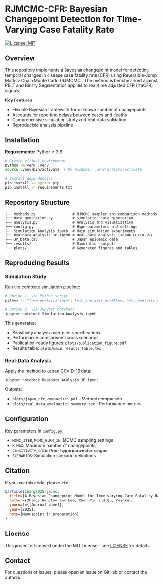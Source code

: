 # RJMCMC-CFR: Bayesian Changepoint Detection for Time-Varying Case Fatality Rate

[![License: MIT](https://img.shields.io/badge/License-MIT-blue.svg)](LICENSE)

## Overview

This repository implements a Bayesian changepoint model for detecting temporal changes in disease case fatality rate (CFR) using Reversible-Jump Markov Chain Monte Carlo (RJMCMC). The method is benchmarked against PELT and Binary Segmentation applied to real-time adjusted CFR (rtaCFR) signals.

**Key Features:**
- Flexible Bayesian framework for unknown number of changepoints
- Accounts for reporting delays between cases and deaths
- Comprehensive simulation study and real-data validation
- Reproducible analysis pipeline

## Installation

**Requirements:** Python ≥ 3.9

```bash
# Create virtual environment
python -m venv .venv
source .venv/bin/activate  # On Windows: .venv\Scripts\activate

# Install dependencies
pip install --upgrade pip
pip install -r requirements.txt
```

## Repository Structure

```
├── methods.py                 # RJMCMC sampler and comparison methods
├── data_generation.py         # Simulation data generation
├── analysis.py                # Analysis and visualization
├── config.py                  # Hyperparameters and settings
├── Simulation_Analysis.ipynb  # Main simulation experiments
├── Realdata_Analysis_JP.ipynb # Real-data analysis (Japan COVID-19)
├── JP_Data.csv                # Japan epidemic data
├── results/                   # Simulation outputs
└── plots/                     # Generated figures and tables
```

## Reproducing Results

### Simulation Study

Run the complete simulation pipeline:

```bash
# Option 1: Via Python script
python -c "from analysis import full_analysis_workflow; full_analysis_workflow()"

# Option 2: Via Jupyter notebook
jupyter notebook Simulation_Analysis.ipynb
```

This generates:
- Sensitivity analysis over prior specifications
- Performance comparison across scenarios
- Publication-ready figures: `plots/publication_figure.pdf`
- Results table: `plots/main_results_table.tex`

### Real-Data Analysis

Apply the method to Japan COVID-19 data:

```bash
jupyter notebook Realdata_Analysis_JP.ipynb
```

Outputs:
- `plots/japan_cfr_comparison.pdf` - Method comparison
- `plots/real_data_evaluation_summary.tex` - Performance metrics

## Configuration

Key parameters in `config.py`:
- `MCMC_ITER`, `MCMC_BURN_IN`: MCMC sampling settings
- `K_MAX`: Maximum number of changepoints
- `SENSITIVITY_GRID`: Prior hyperparameter ranges
- `SCENARIOS`: Simulation scenario definitions

## Citation

If you use this code, please cite:

```bibtex
@article{zhang2025rjmcmc,
  title={A Bayesian Changepoint Model for Time-varying Case Fatality Rate via RJMCMC},
  author={Zhang, Hengtao and Lee, Chun Yin and Qu, Yuanke},
  journal={[Journal Name]},
  year={2025},
  note={Manuscript in preparation}
}
```

## License

This project is licensed under the MIT License - see [LICENSE](LICENSE) for details.

## Contact

For questions or issues, please open an issue on GitHub or contact the authors.
